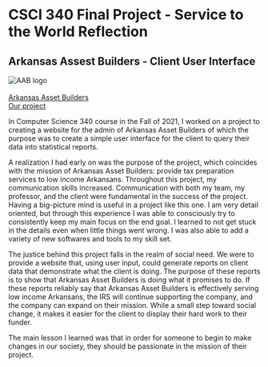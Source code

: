# CSCI 340 Final Project - Service to the World Reflection
## Arkansas Assest Builders - Client User Interface

![AAB logo](/blog/images/AAB-Logo-Web-Long.png)<br><br>
[Arkansas Asset Builders](https://arkansasassetbuilders.org/)<br>
[Our project](https://github.com/garrettcallyer/ArkansasAssetBuilders)<br>

In Computer Science 340 course in the Fall of 2021, I worked on a project to creating a website for the admin of Arkansas Asset Builders of which the purpose was to create a simple user interface for the client to query their data into statistical reports.

A realization I had early on was the purpose of the project, which coincides with the mission of Arkansas Asset Builders: provide tax preparation services to low income Arkansans. Throughout this project, my communication skills increased. Communication with both my team, my professor, and the client were fundamental in the success of the project. Having a big-picture mind is useful in a project like this one. I am very detail oriented, but through this experience I was able to consciously try to consistently keep my main focus on the end goal. I learned to not get stuck in the details even when little things went wrong. I was also able to add a variety of new softwares and tools to my skill set.

The justice behind this project falls in the realm of social need. We were to provide a website that, using user input, could generate reports on client data that demonstrate what the client is doing. The purpose of these reports is to show that Arkansas Asset Builders is doing what it promises to do. If these reports reliably say that Arkansas Asset Builders is effectively serving low income Arkansans, the IRS will continue supporting the company, and the company can expand on their mission. While a small step toward social change, it makes it easier for the client to display their hard work to their funder.

The main lesson I learned was that in order for someone to begin to make changes in our society, they should be passionate in the mission of their project.

